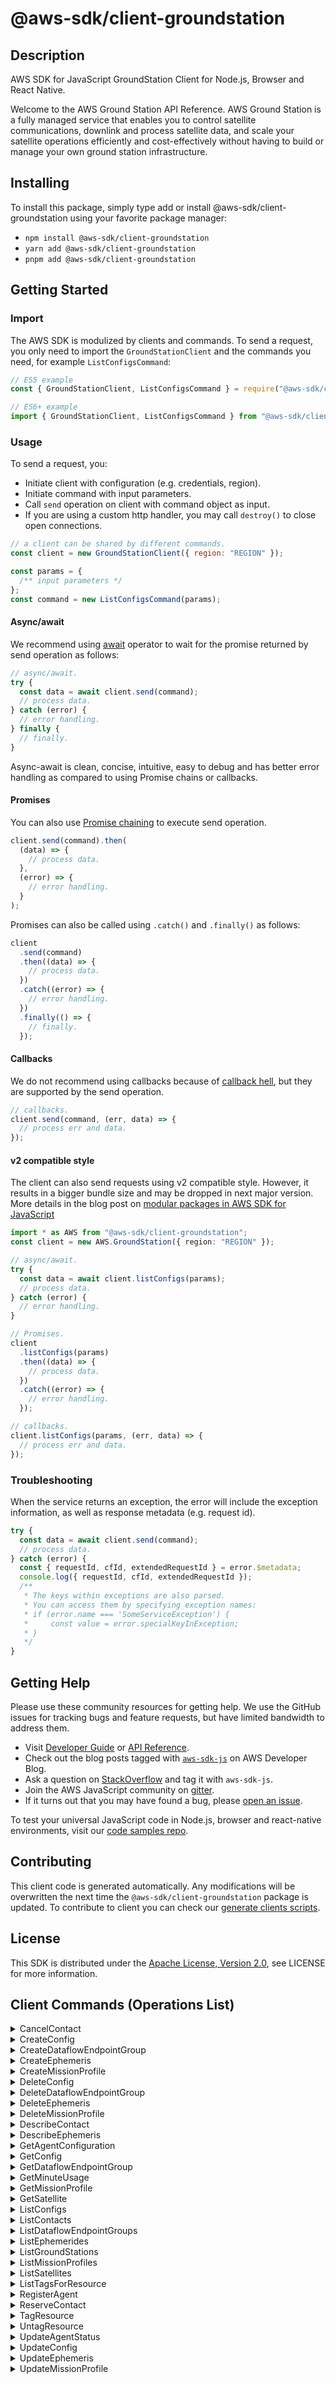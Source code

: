 <!-- generated file, do not edit directly -->

# @aws-sdk/client-groundstation

## Description

AWS SDK for JavaScript GroundStation Client for Node.js, Browser and React Native.

<p>Welcome to the AWS Ground Station API Reference. AWS Ground Station is a fully managed service that
enables you to control satellite communications, downlink and process satellite data, and
scale your satellite operations efficiently and cost-effectively without having
to build or manage your own ground station infrastructure.</p>

## Installing

To install this package, simply type add or install @aws-sdk/client-groundstation
using your favorite package manager:

- `npm install @aws-sdk/client-groundstation`
- `yarn add @aws-sdk/client-groundstation`
- `pnpm add @aws-sdk/client-groundstation`

## Getting Started

### Import

The AWS SDK is modulized by clients and commands.
To send a request, you only need to import the `GroundStationClient` and
the commands you need, for example `ListConfigsCommand`:

```js
// ES5 example
const { GroundStationClient, ListConfigsCommand } = require("@aws-sdk/client-groundstation");
```

```ts
// ES6+ example
import { GroundStationClient, ListConfigsCommand } from "@aws-sdk/client-groundstation";
```

### Usage

To send a request, you:

- Initiate client with configuration (e.g. credentials, region).
- Initiate command with input parameters.
- Call `send` operation on client with command object as input.
- If you are using a custom http handler, you may call `destroy()` to close open connections.

```js
// a client can be shared by different commands.
const client = new GroundStationClient({ region: "REGION" });

const params = {
  /** input parameters */
};
const command = new ListConfigsCommand(params);
```

#### Async/await

We recommend using [await](https://developer.mozilla.org/en-US/docs/Web/JavaScript/Reference/Operators/await)
operator to wait for the promise returned by send operation as follows:

```js
// async/await.
try {
  const data = await client.send(command);
  // process data.
} catch (error) {
  // error handling.
} finally {
  // finally.
}
```

Async-await is clean, concise, intuitive, easy to debug and has better error handling
as compared to using Promise chains or callbacks.

#### Promises

You can also use [Promise chaining](https://developer.mozilla.org/en-US/docs/Web/JavaScript/Guide/Using_promises#chaining)
to execute send operation.

```js
client.send(command).then(
  (data) => {
    // process data.
  },
  (error) => {
    // error handling.
  }
);
```

Promises can also be called using `.catch()` and `.finally()` as follows:

```js
client
  .send(command)
  .then((data) => {
    // process data.
  })
  .catch((error) => {
    // error handling.
  })
  .finally(() => {
    // finally.
  });
```

#### Callbacks

We do not recommend using callbacks because of [callback hell](http://callbackhell.com/),
but they are supported by the send operation.

```js
// callbacks.
client.send(command, (err, data) => {
  // process err and data.
});
```

#### v2 compatible style

The client can also send requests using v2 compatible style.
However, it results in a bigger bundle size and may be dropped in next major version. More details in the blog post
on [modular packages in AWS SDK for JavaScript](https://aws.amazon.com/blogs/developer/modular-packages-in-aws-sdk-for-javascript/)

```ts
import * as AWS from "@aws-sdk/client-groundstation";
const client = new AWS.GroundStation({ region: "REGION" });

// async/await.
try {
  const data = await client.listConfigs(params);
  // process data.
} catch (error) {
  // error handling.
}

// Promises.
client
  .listConfigs(params)
  .then((data) => {
    // process data.
  })
  .catch((error) => {
    // error handling.
  });

// callbacks.
client.listConfigs(params, (err, data) => {
  // process err and data.
});
```

### Troubleshooting

When the service returns an exception, the error will include the exception information,
as well as response metadata (e.g. request id).

```js
try {
  const data = await client.send(command);
  // process data.
} catch (error) {
  const { requestId, cfId, extendedRequestId } = error.$metadata;
  console.log({ requestId, cfId, extendedRequestId });
  /**
   * The keys within exceptions are also parsed.
   * You can access them by specifying exception names:
   * if (error.name === 'SomeServiceException') {
   *     const value = error.specialKeyInException;
   * }
   */
}
```

## Getting Help

Please use these community resources for getting help.
We use the GitHub issues for tracking bugs and feature requests, but have limited bandwidth to address them.

- Visit [Developer Guide](https://docs.aws.amazon.com/sdk-for-javascript/v3/developer-guide/welcome.html)
  or [API Reference](https://docs.aws.amazon.com/AWSJavaScriptSDK/v3/latest/index.html).
- Check out the blog posts tagged with [`aws-sdk-js`](https://aws.amazon.com/blogs/developer/tag/aws-sdk-js/)
  on AWS Developer Blog.
- Ask a question on [StackOverflow](https://stackoverflow.com/questions/tagged/aws-sdk-js) and tag it with `aws-sdk-js`.
- Join the AWS JavaScript community on [gitter](https://gitter.im/aws/aws-sdk-js-v3).
- If it turns out that you may have found a bug, please [open an issue](https://github.com/aws/aws-sdk-js-v3/issues/new/choose).

To test your universal JavaScript code in Node.js, browser and react-native environments,
visit our [code samples repo](https://github.com/aws-samples/aws-sdk-js-tests).

## Contributing

This client code is generated automatically. Any modifications will be overwritten the next time the `@aws-sdk/client-groundstation` package is updated.
To contribute to client you can check our [generate clients scripts](https://github.com/aws/aws-sdk-js-v3/tree/main/scripts/generate-clients).

## License

This SDK is distributed under the
[Apache License, Version 2.0](http://www.apache.org/licenses/LICENSE-2.0),
see LICENSE for more information.

## Client Commands (Operations List)

<details>
<summary>
CancelContact
</summary>

[Command API Reference](https://docs.aws.amazon.com/AWSJavaScriptSDK/v3/latest/client/groundstation/command/CancelContactCommand/) / [Input](https://docs.aws.amazon.com/AWSJavaScriptSDK/v3/latest/Package/-aws-sdk-client-groundstation/Interface/CancelContactCommandInput/) / [Output](https://docs.aws.amazon.com/AWSJavaScriptSDK/v3/latest/Package/-aws-sdk-client-groundstation/Interface/CancelContactCommandOutput/)

</details>
<details>
<summary>
CreateConfig
</summary>

[Command API Reference](https://docs.aws.amazon.com/AWSJavaScriptSDK/v3/latest/client/groundstation/command/CreateConfigCommand/) / [Input](https://docs.aws.amazon.com/AWSJavaScriptSDK/v3/latest/Package/-aws-sdk-client-groundstation/Interface/CreateConfigCommandInput/) / [Output](https://docs.aws.amazon.com/AWSJavaScriptSDK/v3/latest/Package/-aws-sdk-client-groundstation/Interface/CreateConfigCommandOutput/)

</details>
<details>
<summary>
CreateDataflowEndpointGroup
</summary>

[Command API Reference](https://docs.aws.amazon.com/AWSJavaScriptSDK/v3/latest/client/groundstation/command/CreateDataflowEndpointGroupCommand/) / [Input](https://docs.aws.amazon.com/AWSJavaScriptSDK/v3/latest/Package/-aws-sdk-client-groundstation/Interface/CreateDataflowEndpointGroupCommandInput/) / [Output](https://docs.aws.amazon.com/AWSJavaScriptSDK/v3/latest/Package/-aws-sdk-client-groundstation/Interface/CreateDataflowEndpointGroupCommandOutput/)

</details>
<details>
<summary>
CreateEphemeris
</summary>

[Command API Reference](https://docs.aws.amazon.com/AWSJavaScriptSDK/v3/latest/client/groundstation/command/CreateEphemerisCommand/) / [Input](https://docs.aws.amazon.com/AWSJavaScriptSDK/v3/latest/Package/-aws-sdk-client-groundstation/Interface/CreateEphemerisCommandInput/) / [Output](https://docs.aws.amazon.com/AWSJavaScriptSDK/v3/latest/Package/-aws-sdk-client-groundstation/Interface/CreateEphemerisCommandOutput/)

</details>
<details>
<summary>
CreateMissionProfile
</summary>

[Command API Reference](https://docs.aws.amazon.com/AWSJavaScriptSDK/v3/latest/client/groundstation/command/CreateMissionProfileCommand/) / [Input](https://docs.aws.amazon.com/AWSJavaScriptSDK/v3/latest/Package/-aws-sdk-client-groundstation/Interface/CreateMissionProfileCommandInput/) / [Output](https://docs.aws.amazon.com/AWSJavaScriptSDK/v3/latest/Package/-aws-sdk-client-groundstation/Interface/CreateMissionProfileCommandOutput/)

</details>
<details>
<summary>
DeleteConfig
</summary>

[Command API Reference](https://docs.aws.amazon.com/AWSJavaScriptSDK/v3/latest/client/groundstation/command/DeleteConfigCommand/) / [Input](https://docs.aws.amazon.com/AWSJavaScriptSDK/v3/latest/Package/-aws-sdk-client-groundstation/Interface/DeleteConfigCommandInput/) / [Output](https://docs.aws.amazon.com/AWSJavaScriptSDK/v3/latest/Package/-aws-sdk-client-groundstation/Interface/DeleteConfigCommandOutput/)

</details>
<details>
<summary>
DeleteDataflowEndpointGroup
</summary>

[Command API Reference](https://docs.aws.amazon.com/AWSJavaScriptSDK/v3/latest/client/groundstation/command/DeleteDataflowEndpointGroupCommand/) / [Input](https://docs.aws.amazon.com/AWSJavaScriptSDK/v3/latest/Package/-aws-sdk-client-groundstation/Interface/DeleteDataflowEndpointGroupCommandInput/) / [Output](https://docs.aws.amazon.com/AWSJavaScriptSDK/v3/latest/Package/-aws-sdk-client-groundstation/Interface/DeleteDataflowEndpointGroupCommandOutput/)

</details>
<details>
<summary>
DeleteEphemeris
</summary>

[Command API Reference](https://docs.aws.amazon.com/AWSJavaScriptSDK/v3/latest/client/groundstation/command/DeleteEphemerisCommand/) / [Input](https://docs.aws.amazon.com/AWSJavaScriptSDK/v3/latest/Package/-aws-sdk-client-groundstation/Interface/DeleteEphemerisCommandInput/) / [Output](https://docs.aws.amazon.com/AWSJavaScriptSDK/v3/latest/Package/-aws-sdk-client-groundstation/Interface/DeleteEphemerisCommandOutput/)

</details>
<details>
<summary>
DeleteMissionProfile
</summary>

[Command API Reference](https://docs.aws.amazon.com/AWSJavaScriptSDK/v3/latest/client/groundstation/command/DeleteMissionProfileCommand/) / [Input](https://docs.aws.amazon.com/AWSJavaScriptSDK/v3/latest/Package/-aws-sdk-client-groundstation/Interface/DeleteMissionProfileCommandInput/) / [Output](https://docs.aws.amazon.com/AWSJavaScriptSDK/v3/latest/Package/-aws-sdk-client-groundstation/Interface/DeleteMissionProfileCommandOutput/)

</details>
<details>
<summary>
DescribeContact
</summary>

[Command API Reference](https://docs.aws.amazon.com/AWSJavaScriptSDK/v3/latest/client/groundstation/command/DescribeContactCommand/) / [Input](https://docs.aws.amazon.com/AWSJavaScriptSDK/v3/latest/Package/-aws-sdk-client-groundstation/Interface/DescribeContactCommandInput/) / [Output](https://docs.aws.amazon.com/AWSJavaScriptSDK/v3/latest/Package/-aws-sdk-client-groundstation/Interface/DescribeContactCommandOutput/)

</details>
<details>
<summary>
DescribeEphemeris
</summary>

[Command API Reference](https://docs.aws.amazon.com/AWSJavaScriptSDK/v3/latest/client/groundstation/command/DescribeEphemerisCommand/) / [Input](https://docs.aws.amazon.com/AWSJavaScriptSDK/v3/latest/Package/-aws-sdk-client-groundstation/Interface/DescribeEphemerisCommandInput/) / [Output](https://docs.aws.amazon.com/AWSJavaScriptSDK/v3/latest/Package/-aws-sdk-client-groundstation/Interface/DescribeEphemerisCommandOutput/)

</details>
<details>
<summary>
GetAgentConfiguration
</summary>

[Command API Reference](https://docs.aws.amazon.com/AWSJavaScriptSDK/v3/latest/client/groundstation/command/GetAgentConfigurationCommand/) / [Input](https://docs.aws.amazon.com/AWSJavaScriptSDK/v3/latest/Package/-aws-sdk-client-groundstation/Interface/GetAgentConfigurationCommandInput/) / [Output](https://docs.aws.amazon.com/AWSJavaScriptSDK/v3/latest/Package/-aws-sdk-client-groundstation/Interface/GetAgentConfigurationCommandOutput/)

</details>
<details>
<summary>
GetConfig
</summary>

[Command API Reference](https://docs.aws.amazon.com/AWSJavaScriptSDK/v3/latest/client/groundstation/command/GetConfigCommand/) / [Input](https://docs.aws.amazon.com/AWSJavaScriptSDK/v3/latest/Package/-aws-sdk-client-groundstation/Interface/GetConfigCommandInput/) / [Output](https://docs.aws.amazon.com/AWSJavaScriptSDK/v3/latest/Package/-aws-sdk-client-groundstation/Interface/GetConfigCommandOutput/)

</details>
<details>
<summary>
GetDataflowEndpointGroup
</summary>

[Command API Reference](https://docs.aws.amazon.com/AWSJavaScriptSDK/v3/latest/client/groundstation/command/GetDataflowEndpointGroupCommand/) / [Input](https://docs.aws.amazon.com/AWSJavaScriptSDK/v3/latest/Package/-aws-sdk-client-groundstation/Interface/GetDataflowEndpointGroupCommandInput/) / [Output](https://docs.aws.amazon.com/AWSJavaScriptSDK/v3/latest/Package/-aws-sdk-client-groundstation/Interface/GetDataflowEndpointGroupCommandOutput/)

</details>
<details>
<summary>
GetMinuteUsage
</summary>

[Command API Reference](https://docs.aws.amazon.com/AWSJavaScriptSDK/v3/latest/client/groundstation/command/GetMinuteUsageCommand/) / [Input](https://docs.aws.amazon.com/AWSJavaScriptSDK/v3/latest/Package/-aws-sdk-client-groundstation/Interface/GetMinuteUsageCommandInput/) / [Output](https://docs.aws.amazon.com/AWSJavaScriptSDK/v3/latest/Package/-aws-sdk-client-groundstation/Interface/GetMinuteUsageCommandOutput/)

</details>
<details>
<summary>
GetMissionProfile
</summary>

[Command API Reference](https://docs.aws.amazon.com/AWSJavaScriptSDK/v3/latest/client/groundstation/command/GetMissionProfileCommand/) / [Input](https://docs.aws.amazon.com/AWSJavaScriptSDK/v3/latest/Package/-aws-sdk-client-groundstation/Interface/GetMissionProfileCommandInput/) / [Output](https://docs.aws.amazon.com/AWSJavaScriptSDK/v3/latest/Package/-aws-sdk-client-groundstation/Interface/GetMissionProfileCommandOutput/)

</details>
<details>
<summary>
GetSatellite
</summary>

[Command API Reference](https://docs.aws.amazon.com/AWSJavaScriptSDK/v3/latest/client/groundstation/command/GetSatelliteCommand/) / [Input](https://docs.aws.amazon.com/AWSJavaScriptSDK/v3/latest/Package/-aws-sdk-client-groundstation/Interface/GetSatelliteCommandInput/) / [Output](https://docs.aws.amazon.com/AWSJavaScriptSDK/v3/latest/Package/-aws-sdk-client-groundstation/Interface/GetSatelliteCommandOutput/)

</details>
<details>
<summary>
ListConfigs
</summary>

[Command API Reference](https://docs.aws.amazon.com/AWSJavaScriptSDK/v3/latest/client/groundstation/command/ListConfigsCommand/) / [Input](https://docs.aws.amazon.com/AWSJavaScriptSDK/v3/latest/Package/-aws-sdk-client-groundstation/Interface/ListConfigsCommandInput/) / [Output](https://docs.aws.amazon.com/AWSJavaScriptSDK/v3/latest/Package/-aws-sdk-client-groundstation/Interface/ListConfigsCommandOutput/)

</details>
<details>
<summary>
ListContacts
</summary>

[Command API Reference](https://docs.aws.amazon.com/AWSJavaScriptSDK/v3/latest/client/groundstation/command/ListContactsCommand/) / [Input](https://docs.aws.amazon.com/AWSJavaScriptSDK/v3/latest/Package/-aws-sdk-client-groundstation/Interface/ListContactsCommandInput/) / [Output](https://docs.aws.amazon.com/AWSJavaScriptSDK/v3/latest/Package/-aws-sdk-client-groundstation/Interface/ListContactsCommandOutput/)

</details>
<details>
<summary>
ListDataflowEndpointGroups
</summary>

[Command API Reference](https://docs.aws.amazon.com/AWSJavaScriptSDK/v3/latest/client/groundstation/command/ListDataflowEndpointGroupsCommand/) / [Input](https://docs.aws.amazon.com/AWSJavaScriptSDK/v3/latest/Package/-aws-sdk-client-groundstation/Interface/ListDataflowEndpointGroupsCommandInput/) / [Output](https://docs.aws.amazon.com/AWSJavaScriptSDK/v3/latest/Package/-aws-sdk-client-groundstation/Interface/ListDataflowEndpointGroupsCommandOutput/)

</details>
<details>
<summary>
ListEphemerides
</summary>

[Command API Reference](https://docs.aws.amazon.com/AWSJavaScriptSDK/v3/latest/client/groundstation/command/ListEphemeridesCommand/) / [Input](https://docs.aws.amazon.com/AWSJavaScriptSDK/v3/latest/Package/-aws-sdk-client-groundstation/Interface/ListEphemeridesCommandInput/) / [Output](https://docs.aws.amazon.com/AWSJavaScriptSDK/v3/latest/Package/-aws-sdk-client-groundstation/Interface/ListEphemeridesCommandOutput/)

</details>
<details>
<summary>
ListGroundStations
</summary>

[Command API Reference](https://docs.aws.amazon.com/AWSJavaScriptSDK/v3/latest/client/groundstation/command/ListGroundStationsCommand/) / [Input](https://docs.aws.amazon.com/AWSJavaScriptSDK/v3/latest/Package/-aws-sdk-client-groundstation/Interface/ListGroundStationsCommandInput/) / [Output](https://docs.aws.amazon.com/AWSJavaScriptSDK/v3/latest/Package/-aws-sdk-client-groundstation/Interface/ListGroundStationsCommandOutput/)

</details>
<details>
<summary>
ListMissionProfiles
</summary>

[Command API Reference](https://docs.aws.amazon.com/AWSJavaScriptSDK/v3/latest/client/groundstation/command/ListMissionProfilesCommand/) / [Input](https://docs.aws.amazon.com/AWSJavaScriptSDK/v3/latest/Package/-aws-sdk-client-groundstation/Interface/ListMissionProfilesCommandInput/) / [Output](https://docs.aws.amazon.com/AWSJavaScriptSDK/v3/latest/Package/-aws-sdk-client-groundstation/Interface/ListMissionProfilesCommandOutput/)

</details>
<details>
<summary>
ListSatellites
</summary>

[Command API Reference](https://docs.aws.amazon.com/AWSJavaScriptSDK/v3/latest/client/groundstation/command/ListSatellitesCommand/) / [Input](https://docs.aws.amazon.com/AWSJavaScriptSDK/v3/latest/Package/-aws-sdk-client-groundstation/Interface/ListSatellitesCommandInput/) / [Output](https://docs.aws.amazon.com/AWSJavaScriptSDK/v3/latest/Package/-aws-sdk-client-groundstation/Interface/ListSatellitesCommandOutput/)

</details>
<details>
<summary>
ListTagsForResource
</summary>

[Command API Reference](https://docs.aws.amazon.com/AWSJavaScriptSDK/v3/latest/client/groundstation/command/ListTagsForResourceCommand/) / [Input](https://docs.aws.amazon.com/AWSJavaScriptSDK/v3/latest/Package/-aws-sdk-client-groundstation/Interface/ListTagsForResourceCommandInput/) / [Output](https://docs.aws.amazon.com/AWSJavaScriptSDK/v3/latest/Package/-aws-sdk-client-groundstation/Interface/ListTagsForResourceCommandOutput/)

</details>
<details>
<summary>
RegisterAgent
</summary>

[Command API Reference](https://docs.aws.amazon.com/AWSJavaScriptSDK/v3/latest/client/groundstation/command/RegisterAgentCommand/) / [Input](https://docs.aws.amazon.com/AWSJavaScriptSDK/v3/latest/Package/-aws-sdk-client-groundstation/Interface/RegisterAgentCommandInput/) / [Output](https://docs.aws.amazon.com/AWSJavaScriptSDK/v3/latest/Package/-aws-sdk-client-groundstation/Interface/RegisterAgentCommandOutput/)

</details>
<details>
<summary>
ReserveContact
</summary>

[Command API Reference](https://docs.aws.amazon.com/AWSJavaScriptSDK/v3/latest/client/groundstation/command/ReserveContactCommand/) / [Input](https://docs.aws.amazon.com/AWSJavaScriptSDK/v3/latest/Package/-aws-sdk-client-groundstation/Interface/ReserveContactCommandInput/) / [Output](https://docs.aws.amazon.com/AWSJavaScriptSDK/v3/latest/Package/-aws-sdk-client-groundstation/Interface/ReserveContactCommandOutput/)

</details>
<details>
<summary>
TagResource
</summary>

[Command API Reference](https://docs.aws.amazon.com/AWSJavaScriptSDK/v3/latest/client/groundstation/command/TagResourceCommand/) / [Input](https://docs.aws.amazon.com/AWSJavaScriptSDK/v3/latest/Package/-aws-sdk-client-groundstation/Interface/TagResourceCommandInput/) / [Output](https://docs.aws.amazon.com/AWSJavaScriptSDK/v3/latest/Package/-aws-sdk-client-groundstation/Interface/TagResourceCommandOutput/)

</details>
<details>
<summary>
UntagResource
</summary>

[Command API Reference](https://docs.aws.amazon.com/AWSJavaScriptSDK/v3/latest/client/groundstation/command/UntagResourceCommand/) / [Input](https://docs.aws.amazon.com/AWSJavaScriptSDK/v3/latest/Package/-aws-sdk-client-groundstation/Interface/UntagResourceCommandInput/) / [Output](https://docs.aws.amazon.com/AWSJavaScriptSDK/v3/latest/Package/-aws-sdk-client-groundstation/Interface/UntagResourceCommandOutput/)

</details>
<details>
<summary>
UpdateAgentStatus
</summary>

[Command API Reference](https://docs.aws.amazon.com/AWSJavaScriptSDK/v3/latest/client/groundstation/command/UpdateAgentStatusCommand/) / [Input](https://docs.aws.amazon.com/AWSJavaScriptSDK/v3/latest/Package/-aws-sdk-client-groundstation/Interface/UpdateAgentStatusCommandInput/) / [Output](https://docs.aws.amazon.com/AWSJavaScriptSDK/v3/latest/Package/-aws-sdk-client-groundstation/Interface/UpdateAgentStatusCommandOutput/)

</details>
<details>
<summary>
UpdateConfig
</summary>

[Command API Reference](https://docs.aws.amazon.com/AWSJavaScriptSDK/v3/latest/client/groundstation/command/UpdateConfigCommand/) / [Input](https://docs.aws.amazon.com/AWSJavaScriptSDK/v3/latest/Package/-aws-sdk-client-groundstation/Interface/UpdateConfigCommandInput/) / [Output](https://docs.aws.amazon.com/AWSJavaScriptSDK/v3/latest/Package/-aws-sdk-client-groundstation/Interface/UpdateConfigCommandOutput/)

</details>
<details>
<summary>
UpdateEphemeris
</summary>

[Command API Reference](https://docs.aws.amazon.com/AWSJavaScriptSDK/v3/latest/client/groundstation/command/UpdateEphemerisCommand/) / [Input](https://docs.aws.amazon.com/AWSJavaScriptSDK/v3/latest/Package/-aws-sdk-client-groundstation/Interface/UpdateEphemerisCommandInput/) / [Output](https://docs.aws.amazon.com/AWSJavaScriptSDK/v3/latest/Package/-aws-sdk-client-groundstation/Interface/UpdateEphemerisCommandOutput/)

</details>
<details>
<summary>
UpdateMissionProfile
</summary>

[Command API Reference](https://docs.aws.amazon.com/AWSJavaScriptSDK/v3/latest/client/groundstation/command/UpdateMissionProfileCommand/) / [Input](https://docs.aws.amazon.com/AWSJavaScriptSDK/v3/latest/Package/-aws-sdk-client-groundstation/Interface/UpdateMissionProfileCommandInput/) / [Output](https://docs.aws.amazon.com/AWSJavaScriptSDK/v3/latest/Package/-aws-sdk-client-groundstation/Interface/UpdateMissionProfileCommandOutput/)

</details>
